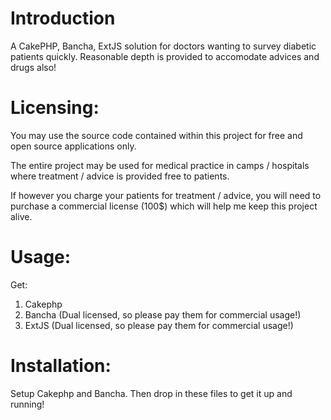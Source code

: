 Introduction
=============

A CakePHP, Bancha, ExtJS solution for doctors wanting to survey diabetic patients quickly. 
Reasonable depth is provided to accomodate advices and drugs also!

Licensing:
==========

You may use the source code contained within this project for free and open source applications only. 

The entire project may be used for medical practice in camps / hospitals where treatment / advice is provided 
free to patients.

If however you charge your patients for treatment / advice, you will need to purchase a commercial license (100$) which
will help me keep this project alive.

Usage:
=====

Get:

1. Cakephp
2. Bancha (Dual licensed, so please pay them for commercial usage!)
3. ExtJS (Dual licensed, so please pay them for commercial usage!)

Installation:
============

Setup Cakephp and Bancha. Then drop in these files to get it up and running!
